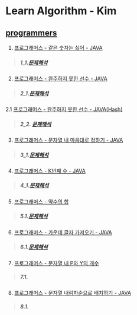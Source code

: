 # Learn Algorithm - Kim

## [programmers](https://programmers.co.kr/)

1. [프로그래머스 - 같은 숫자는 싫어 - JAVA](https://github.com/HyunInKim/algorithm/blob/master/src/No_Samenumber/Solution.java)
>##### 1_1.[문제해석](http://bigzoo.tistory.com/18?category=731175)
2. [프로그래머스 - 완주하지 못한 선수 - JAVA](https://github.com/HyunInKim/algorithm/blob/master/src/Participant/Solution.java)
>##### 2_1.[문제해석](http://bigzoo.tistory.com/19)
2.1 [프로그래머스 - 완주하지 못한 선수 - JAVA(Hash)](https://github.com/HyunInKim/algorithm/blob/master/src/ParticipantUseHashMap/ParticipantuseHashMap.java)
>##### 2_2. [문제해석]()
3. [프로그래머스 - 문자열 내 마음대로 정하기 - JAVA](https://github.com/HyunInKim/algorithm/blob/master/src/String_sort/Solution.java)
>##### 3_1.[문제해석](http://bigzoo.tistory.com/18)
4. [프로그래머스 - K번째 수 - JAVA](https://github.com/HyunInKim/algorithm/tree/master/src/Kth_number/Solution.java)
>##### 4_1.[문제해석](http://bigzoo.tistory.com/17)
5. [프로그래머스 - 약수의 합](https://github.com/HyunInKim/algorithm/blob/master/src/SumOfDivisor/Solution.java)
>##### 5.1.[문제해석](https://github.com/HyunInKim/algorithm/blob/master/src/SumOfDivisor/Solution.java)
6. [프로그래머스 - 가운데 글자 가져오기 - JAVA](https://github.com/HyunInKim/algorithm/blob/master/src/Get_Center_String/center_number.java)
>##### 6.1.[문제해석](http://bigzoo.tistory.com/21)
7. [프로그래머스 - 문자열 내 P와 Y의 개수](https://github.com/HyunInKim/algorithm/blob/master/src/count_of_P_between_Y/countpy.java)
>##### 7.1.[]()
8. [프로그래머스 - 문자열 내림차순으로 배치하기 - JAVA](https://github.com/HyunInKim/algorithm/commit/27bb1d10f6ba9f37e033af273e6476f215d467df)
>##### 8.1.[]()
